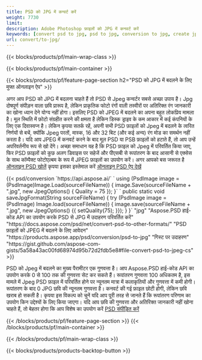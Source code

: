 ```yaml
---
title: PSD को JPG में कन्वर्ट करें
weight: 7730
limit: 
description: Adobe Photoshop फ़ाइलों को JPG में कनवर्ट करें
keywords: [convert psd to jpg, psd to jpg, conversion to jpg, create jpg from psd, print psd as jpg]
url: convert/to-jpg/
---
```


{{< blocks/products/pf/main-wrap-class >}}

{{< blocks/products/pf/main-container >}}

{{< blocks/products/pf/feature-page-section h2="PSD को JPG में बदलने के लिए मुफ्त ऑनलाइन ऐप" >}}
<p>अगर आप PSD को JPG में बदलना चाहते हैं तो PSD से Jpeg कन्वर्टर सबसे अच्छा उपाय है। Jpg दोषपूर्ण संपीड़न वाला छवि प्रारूप है, लेकिन प्राकृतिक फोटो रंगों वाली तस्वीरों पर अतिरिक्त रंग जानकारी का खोना ध्यान देने योग्य नहीं होगा। इसलिए PSD को JPEG में बदलने का अपना बहुत लोकप्रिय मामला है। मूल स्थिति में फ़ोटो संग्रहीत करने की क्षमता है लेकिन डिस्क ड्राइव के कम आकार में कई कंपनियों के लिए एक दिवास्वप्न है। लेकिन कृपया सतर्क रहें, अपनी सभी PSD फ़ाइलों को Jpeg में बदलने के त्वरित निर्णयों से बचें, क्योंकि Jpeg परतों, मास्क, 16 और 32 बिट (और कई अन्य) रंग मोड का समर्थन नहीं करता है। यदि आप JPEG में कनवर्ट करने के बाद मूल PSD या PSB फ़ाइलों को हटाते हैं, तो आप उन्हें अपरिवर्तनीय रूप से खो देंगे। अच्छा समाधान यह है कि PSD फ़ाइल को Jpeg में परिवर्तित किया जाए, फिर PSD फ़ाइलों को कुछ अलग डिवाइस पर सहेजें और पीएसबी से रूपांतरण के बाद आसानी से एक्सेस के साथ कॉम्पैक्ट फोटोएल्बम के रूप में JPEG फ़ाइलों का उपयोग करें। अगर आपको बस जरूरत है <a href="/psd/view">ऑनलाइन PSD खोलें</a> कृपया इसका इस्तेमाल करें <a href="/psd/view">ऑनलाइन PSD ऐप देखें</a></p>
{{< psd/conversion `https://api.aspose.ai/` 
`    using (PsdImage image = (PsdImage)Image.Load(sourceFileName))
    {
        image.Save(sourceFileName + ".jpg",  new JpegOptions() { Quality = 75 });
    }` 
`    public static void saveJpgFormat(String sourceFileName) {
        try (PsdImage image = (PsdImage) Image.load(sourceFileName)) {
            image.save(sourceFileName + ".jpg", new JpegOptions() {{
                setQuality(75);
            }});
        }
    }` 
		"jpg" 
"Aspose.PSD हाई-कोड API का उपयोग करके PSD से JPG में उदाहरण परिवर्तित करें"  "https://docs.aspose.com/psd/net/convert-psd-to-other-formats/" 
"PSD फ़ाइलों को JPEG में बदलने के लिए आवेदन" "https://products.aspose.app/psd/conversion/psd-to-jpg" 
"गिस्ट पर उदाहरण" "https://gist.github.com/aspose-com-gists/5a58a43ac00fd68974d95b72d2fdb5e8#file-convert-psd-to-jpeg-cs" >}}
<p>PSD को Jpeg में बदलने का मुख्य पैरामीटर एक गुणवत्ता है। आप Aspose.PSD हाई-कोड API का उपयोग करके 0 से 100 तक की गुणवत्ता सेट कर सकते हैं। रूपांतरण गुणवत्ता 100 अधिकतम है, इस मामले में Jpeg PSD फ़ाइल में परिवर्तित होने पर न्यूनतम मात्रा में कलाकृतियों और गुणवत्ता में कमी होगी। रूपांतरण के बाद 0 JPG छवि की न्यूनतम गुणवत्ता है। कनवर्ट की गई फ़ाइल छोटी होगी, लेकिन छवि खराब हो सकती है। कृपया इस विकल्प को चुनें यदि आप पूरी तरह से जानते हैं कि रूपांतरण परिणाम का उपयोग किन उद्देश्यों के लिए किया जाएगा। यदि आप छवि की गुणवत्ता और अतिरिक्त जानकारी नहीं खोना चाहते हैं, तो बेहतर होगा कि आप विशेष का उपयोग करें <a href="/psd/reduce-size">PSD संपीड़ित करें</a></p>
{{< /blocks/products/pf/feature-page-section >}}
{{< /blocks/products/pf/main-container >}}


{{< /blocks/products/pf/main-wrap-class >}}

{{< blocks/products/products-backtop-button >}}

